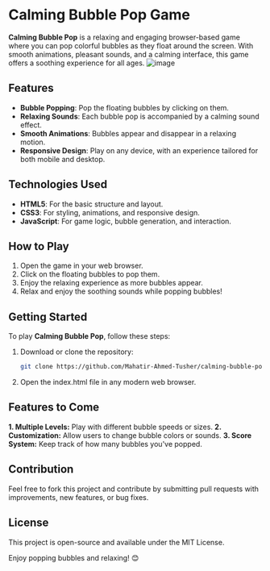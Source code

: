 # Calming Bubble Pop Game

**Calming Bubble Pop** is a relaxing and engaging browser-based game where you can pop colorful bubbles as they float around the screen. With smooth animations, pleasant sounds, and a calming interface, this game offers a soothing experience for all ages.
![image](https://github.com/user-attachments/assets/91a8eca8-0ef8-43f1-97f9-c104ba2ca6b9)


## Features

- **Bubble Popping**: Pop the floating bubbles by clicking on them.
- **Relaxing Sounds**: Each bubble pop is accompanied by a calming sound effect.
- **Smooth Animations**: Bubbles appear and disappear in a relaxing motion.
- **Responsive Design**: Play on any device, with an experience tailored for both mobile and desktop.

## Technologies Used

- **HTML5**: For the basic structure and layout.
- **CSS3**: For styling, animations, and responsive design.
- **JavaScript**: For game logic, bubble generation, and interaction.

## How to Play

1. Open the game in your web browser.
2. Click on the floating bubbles to pop them.
3. Enjoy the relaxing experience as more bubbles appear.
4. Relax and enjoy the soothing sounds while popping bubbles!

## Getting Started

To play **Calming Bubble Pop**, follow these steps:

1. Download or clone the repository:
   ```bash
   git clone https://github.com/Mahatir-Ahmed-Tusher/calming-bubble-pop.git
   ```
2. Open the index.html file in any modern web browser.
## Features to Come
**1. Multiple Levels:** Play with different bubble speeds or sizes.
**2. Customization:** Allow users to change bubble colors or sounds.
**3. Score System:** Keep track of how many bubbles you've popped.

## Contribution
Feel free to fork this project and contribute by submitting pull requests with improvements, new features, or bug fixes.

## License
This project is open-source and available under the MIT License.

Enjoy popping bubbles and relaxing! 😊
